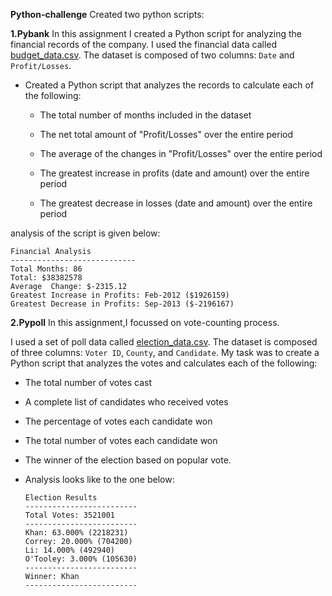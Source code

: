 

**Python-challenge**
Created two python scripts:


**1.Pybank**
In this assignment I created a Python script for analyzing the financial records of the company. I used the financial data called [budget_data.csv](PyBank/Resources/budget_data.csv). The dataset is composed of two columns: `Date` and `Profit/Losses`. 

* Created a Python script that analyzes the records to calculate each of the following:

  * The total number of months included in the dataset

  * The net total amount of "Profit/Losses" over the entire period

  * The average of the changes in "Profit/Losses" over the entire period

  * The greatest increase in profits (date and amount) over the entire period

  * The greatest decrease in losses (date and amount) over the entire period

analysis of the script is given below:

  ```text
  Financial Analysis
  ----------------------------
  Total Months: 86
  Total: $38382578
  Average  Change: $-2315.12
  Greatest Increase in Profits: Feb-2012 ($1926159)
  Greatest Decrease in Profits: Sep-2013 ($-2196167)
  ```

**2.Pypoll**
In this assignment,I focussed on  vote-counting process. 

I used a set of poll data called [election_data.csv](PyPoll/Resources/election_data.csv). The dataset is composed of three columns: `Voter ID`, `County`, and `Candidate`. My task was to create a Python script that analyzes the votes and calculates each of the following:

  * The total number of votes cast

  * A complete list of candidates who received votes

  * The percentage of votes each candidate won

  * The total number of votes each candidate won

  * The winner of the election based on popular vote.

* Analysis looks like to the one below:

  ```text
  Election Results
  -------------------------
  Total Votes: 3521001
  -------------------------
  Khan: 63.000% (2218231)
  Correy: 20.000% (704200)
  Li: 14.000% (492940)
  O'Tooley: 3.000% (105630)
  -------------------------
  Winner: Khan
  -------------------------
  ```





